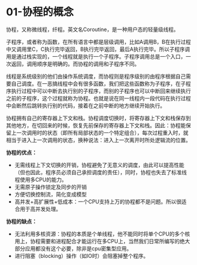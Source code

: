 # 01-协程的概念


协程，又称微线程，纤程。英文名Coroutine，是一种用户态的轻量级线程。

子程序，或者称为函数，在所有语言中都是层级调用，比如A调用B，B在执行过程中又调用里C，C执行完毕返回，B执行完毕返回，最后A执行完毕。所以子程序调用是通过栈实现的，一个线程就是执行一个子程序。子程序调用总是一个入口，一次返回，调用顺序是明确的。而协程的调用和子程序不同。


线程是系统级别的他们由操作系统调度，而协程则是程序级别的由程序根据自己需要自己调度。在一恶搞线程中会有很多函数，我们把这些函数称为子程序，在子程序执行过程中可以中断去执行别的子程序，而别的子程序也可以中断回来继续执行之前的子程序，这个过程就称为协程。也就是说在同一线程内一段代码在执行过程中会断然后跳转执行别的代码，接着在之前中断的地方继续开始执行。


协程拥有自己的寄存器上下文和栈。协程调度切换时，将寄存器上下文和栈保存到其他地方，在切回来的时候，恢复先前保存的寄存器上下文和栈。因此：协程能保留上一次调用时的状态（即所有局部状态的一个特定组合），每次过程重入时，就相当于进入上一次调用的状态，换种说法：进入上一次离开时所处逻辑流的位置。





**协程的优点：**

-  无需线程上下文切换的开销，协程避免了无意义的调度，由此可以提高性能（但也因此，程序员必须自己承担调度的责任），同时，协程也失去了标准线程使用多CPU的能力。
- 无需原子操作锁定及同步的开销
- 方便切换控制流，简化变成模型
- 高并发+高扩展性+低成本：一个CPU支持上万的协程都不是问题。所以很适合用于高并发处理。


**协程的缺点：**

- 无法利用多核资源：协程的本质是个单线程，他不能同时将单个CPU的多个核用上，协程需要和进程配合才能运行在多CPU上，当然我们日常所编写的绝大部分应用都没有这个必要，除非是cpu密集型应用。
- 进行阻塞（blocking）操作（如IO时）会阻塞掉整个程序。


